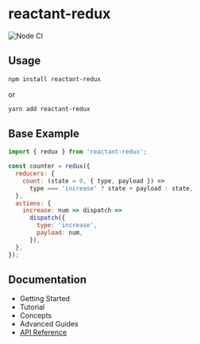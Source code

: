 # reactant-redux

![Node CI](https://github.com/unadlib/reactant/workflows/Node%20CI/badge.svg)

## Usage

```sh
npm install reactant-redux
```

or

```sh
yarn add reactant-redux
```

## Base Example

```js
import { redux } from 'reactant-redux';

const counter = redux({
  reducers: {
    count: (state = 0, { type, payload }) =>
      type === 'increase' ? state + payload : state,
  },
  actions: {
    increase: num => dispatch =>
      dispatch({
        type: 'increase',
        payload: num,
      }),
  },
});
```

## Documentation

* Getting Started
* Tutorial
* Concepts
* Advanced Guides
* [API Reference](docs/api/README.md)
